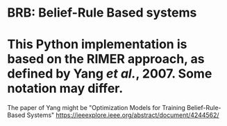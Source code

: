 # BRB: Belief-Rule Based systems

This Python implementation is based on the RIMER approach, as defined by Yang _et al._, 2007. Some notation may differ.
========
The paper of Yang might be "Optimization Models for Training Belief-Rule-Based Systems"
https://ieeexplore.ieee.org/abstract/document/4244562/
